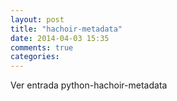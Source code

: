 ```yaml
---
layout: post
title: "hachoir-metadata"
date: 2014-04-03 15:35
comments: true
categories: 
---
```

Ver entrada python-hachoir-metadata

